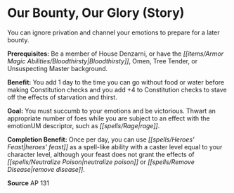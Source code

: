 ﻿---
cssclass: [feats]

---
# Our Bounty, Our Glory (Story)

You can ignore privation and channel your emotions to prepare for a later bounty.

**Prerequisites:** Be a member of House Denzarni, or have the _[[items/Armor Magic Abilities/Bloodthirsty|Bloodthirsty]]_, Omen, Tree Tender, or Unsuspecting Master background.

**Benefit:** You add 1 day to the time you can go without food or water before making Constitution checks and you add +4 to Constitution checks to stave off the effects of starvation and thirst.

**Goal:** You must succumb to your emotions and be victorious. Thwart an appropriate number of foes while you are subject to an effect with the emotionUM descriptor, such as _[[spells/Rage|rage]]_.

**Completion Benefit:** Once per day, you can use _[[spells/Heroes' Feast|heroes' feast]]_ as a spell-like ability with a caster level equal to your character level, although your feast does not grant the effects of _[[spells/Neutralize Poison|neutralize poison]]_ or _[[spells/Remove Disease|remove disease]]_.

**Source** AP 131